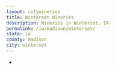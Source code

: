 ```yaml
---
layout: citywineries
title: Winterset Wineries
description: Wineries in Winterset, IA
permalink: /ia/madison/winterset/
state: ia
county: madison
city: winterset
---
```

-

